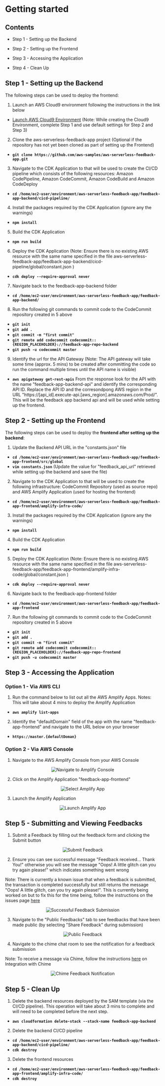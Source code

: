 # Getting started

## Contents

- Step 1 - Setting up the Backend

- Step 2 - Setting up the Frontend

- Step 3 - Accessing the Application

- Step 4 - Clean Up

###

## Step 1 - Setting up the Backend

The following steps can be used to deploy the frontend:

1. Launch an AWS Cloud9 environment following the instructions in the link below

- [Launch AWS Cloud9 Environment](https://docs.aws.amazon.com/cloud9/latest/user-guide/create-environment-main.html) (Note: While creating the Cloud9 Environment, complete Step 1 and use default settings for Step 2 and Step 3)

2. Clone the aws-serverless-feedback-app project (Optional if the repository has not yet been cloned as part of setting up the Frontend)

- **`git clone https://github.com/aws-samples/aws-serverless-feedback-app.git`**

3. Navigate to the CDK Application to that will be used to create the CI/CD pipeline which consists of the following resources: Amazon CodePipeline, Amazon CodeCommit, Amazon CodeBuild and Amazon CodeDeploy

- **`cd /home/ec2-user/environment/aws-serverless-feedback-app/feedback-app-backend/cicd-pipeline/`**

4. Install the packages required by the CDK Application (ignore any the warnings)

- **`npm install`**

5. Build the CDK Application

- **`npm run build`**

6. Deploy the CDK Application (Note: Ensure there is no existing AWS resource with the same name specified in the file aws-serverless-feedback-app/feedback-app-backend/cicd-pipeline/global/constant.json )

- **`cdk deploy --require-approval never`**

7. Navigate back to the feedback-app-backend folder

- **`cd /home/ec2-user/environment/aws-serverless-feedback-app/feedback-app-backend/`**

8. Run the following git commands to commit code to the CodeCommit repository created in 5 above

- **`git init`**
- **`git add .`**
- **`git commit -m "first commit"`**
- **`git remote add codecommit codecommit::{REGION_PLACEHOLDER}://feedback-app-repo-backend`**
- **`git push -u codecommit master`**

9. Identify the url for the API Gateway (Note: The API gateway will take some time (approx. 5 mins) to be created after committing the code so run the command multiple times until the API name is visible)

- **`aws apigateway get-rest-apis`**
  From the response look for the API with the name "feedback-app-backend-api" and identify the corresponding API ID. Replace the API ID and the corresondpong AWS region in the URL "https://[api_id].execute-api.[aws_region].amazonaws.com/Prod/". This will be the feedback app backend api and will be used while setting up the frontend.

## Step 2 - Setting up the Frontend

The following steps can be used to deploy the **frontend after setting up the backend**:

1. Update the Backend API URL in the "constants.json" file

- **`cd /home/ec2-user/environment/aws-serverless-feedback-app/feedback-app-frontend/src/global`**
- **`vim constants.json`** (Update the value for "feedback_api_url" retrieved while setting up the backend and save the file)

2. Navigate to the CDK Application to that will be used to create the following infrastructure: CodeCommit Repository (used as source repo) and AWS Amplify Application (used for hosting the frontend)

- **`cd /home/ec2-user/environment/aws-serverless-feedback-app/feedback-app-frontend/amplify-infra-code/`**

3. Install the packages required by the CDK Application (ignore any the warnings)

- **`npm install`**

4. Build the CDK Application

- **`npm run build`**

5. Deploy the CDK Application (Note: Ensure there is no existing AWS resource with the same name specified in the file aws-serverless-feedback-app/feedback-app-frontend/amplify-infra-code/global/constant.json )

- **`cdk deploy --require-approval never`**

6. Navigate back to the feedback-app-frontend folder

- **`cd /home/ec2-user/environment/aws-serverless-feedback-app/feedback-app-frontend`**

7. Run the following git commands to commit code to the CodeCommit repository created in 5 above

- **`git init`**
- **`git add .`**
- **`git commit -m "first commit"`**
- **`git remote add codecommit codecommit::{REGION_PLACEHOLDER}://feedback-app-repo-frontend`**
- **`git push -u codecommit master`**

## Step 3 - Accessing the Application

### Option 1 - Via AWS CLI

1. Run the command below to list out all the AWS Amplify Apps. Notes: This will take about 4 mins to deploy the Amplify Application

- **`aws amplify list-apps`**

2. Identify the "defaultDomain" field of the app with the name "feedback-app-frontend" and navigate to the URL below on your browser

- **`https://master.{defaultDoman}`**

### Option 2 - Via AWS Console

1. Navigate to the AWS Amplify Console from your AWS Console

<p align="center">
  <img src="images/navigate_amplify.png" alt="Navigate to Amplify Console"/>
</p>

2. Click on the Amplify Application "feedback-app-frontend"

<p align="center">
  <img src="images/select_feedback_app.png" alt="Select Amplify App"/>
</p>

3. Launch the Amplify Application

<p align="center">
  <img src="images/open_amplify_app.png" alt="Launch Amplify App"/>
</p>

## Step 5 - Submitting and Viewing Feedbacks

1. Submit a Feedback by filling out the feedback form and clicking the Submit button

<p align="center">
  <img src="images/submit_feedback.png" alt="Submit Feedback"/>
</p>

2. Ensure you can see successful message "Feedback received... Thank You!" otherwise you will see the message "Oops! A little glitch can you try again please!" which indicates something went wrong

Note: There is currently a known issue that when a feedback is submitted, the transaction is completed successfully but still returns the message "Oops! A little glitch, can you try again please!". This is currently being worked on but to fix this for the time being, follow the instructions on the issues page [here](known_issues.md)

<p align="center">
  <img src="images/submitted_feedback.png" alt="Successful Feedback Submission"/>
</p>

3. Navigate to the "Public Feedbacks" tab to see feedbacks that have been made public (by selecting "Share Feedback" during submission)

<p align="center">
  <img src="images/public_feedbacks.png" alt="Public Feedback"/>
</p>

4. Navigate to the chime chat room to see the notification for a feedback submission

Note: To receive a message via Chime, follow the instructions [here](backend_deepdive.md) on Integration with Chime

<p align="center">
  <img src="images/manager_chime_room.png" alt="Chime Feedback Notification"/>
</p>

## Step 5 - Clean Up

1. Delete the backend resources deployed by the SAM template (via the CI/CD pipeline). This operation will take about 3 mins to complete and will need to be completed before the next step.

- **`aws cloudformation delete-stack --stack-name feedback-app-backend`**

2. Delete the backend CI/CD pipeline

- **`cd /home/ec2-user/environment/aws-serverless-feedback-app/feedback-app-backend/cicd-pipeline/`**
- **`cdk destroy`**

3. Delete the frontend resources

- **`cd /home/ec2-user/environment/aws-serverless-feedback-app/feedback-app-frontend/amplify-infra-code/`**
- **`cdk destroy`**

